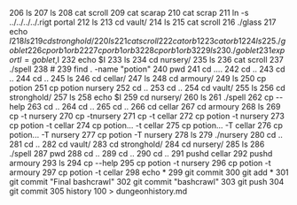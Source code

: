   206  ls
  207  ls
  208  cat scroll
  209  cat scarap
  210  cat scrap
  211  ln -s ../../../../.rigt portal
  212  ls
  213  cd vault/
  214  ls
  215  cat scroll
  216  ./glass
  217  echo $I
  218  ls
  219  cd stronghold/
  220  ls
  221  cat scroll
  222  cat orb1
  223  cat orb1
  224  ls
  225  ./goblet
  226  cp orb1 orb2
  227  cp orb1 orb 3
  228  cp orb1 orb3
  229  ls
  230  ./goblet
  231  export I=goblet,$I
  232  echo $I
  233  ls
  234  cd nursery/
  235  ls
  236  cat scroll
  237  ./spell 
  238  #
  239  find . -name "potion"
  240  pwd
  241  cd ....
  242  cd ..
  243  cd ..
  244  cd ..
  245  ls
  246  cd cellar/
  247  ls
  248  cd armoury/
  249  ls
  250  cp potion
  251  cp potion nursery
  252  cd ..
  253  cd ..
  254  cd vault/
  255  ls
  256  cd stronghold/
  257  ls
  258  echo $I
  259  cd nursery/
  260  ls
  261  ./spell
  262  cp --help
  263  cd ..
  264  cd ..
  265  cd ..
  266  cd cellar
  267  cd armoury
  268  ls
  269  cp -t nursery
  270  cp -tnursery
  271  cp -t cellar
  272  cp potion -t nursery
  273  cp potion -t cellar
  274  cp potion... -t cellar
  275  cp potion... -T cellar
  276  cp potion... -T nursery
  277  cp potion -T nursery
  278  ls
  279  ./nursery
  280  cd ..
  281   cd ..
  282  cd vault/
  283  cd stronghold/
  284  cd nursery/
  285  ls
  286  ./spell
  287  pwd
  288  cd ..
  289  cd ..
  290  cd ..
  291  pushd cellar
  292  pushd armoury
  293  ls
  294  cp --help
  295  cp potion -t nursery
  296  cp potion -t armoury
  297  cp potion -t cellar
  298  echo *
  299  git commit
  300  git add *
  301  git commit "Final bashcrawl"
  302  git commit "bashcrawl"
  303  git push
  304  git commit
  305  history 100 > dungeonhistory.md
